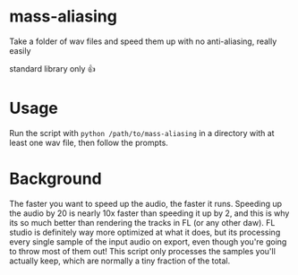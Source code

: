 # mass-aliasing

Take a folder of wav files and speed them up with no anti-aliasing, really easily

standard library only 👍

# Usage
Run the script with `python /path/to/mass-aliasing` in a directory with at least one wav file, then follow the prompts.

# Background
The faster you want to speed up the audio, the faster it runs. Speeding up the audio by 20 is nearly 10x faster than speeding it up by 2, and this is why its so much better than rendering the tracks in FL (or any other daw). FL studio is definitely way more optimized at what it does, but its processing every single sample of the input audio on export, even though you're going to throw most of them out! This script only processes the samples you'll actually keep, which are normally a tiny fraction of the total.
